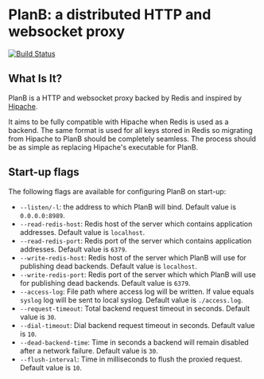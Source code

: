 # PlanB: a distributed HTTP and websocket proxy

[![Build Status](https://travis-ci.org/tsuru/planb.svg?branch=master)](https://travis-ci.org/tsuru/planb)

## What Is It?

PlanB is a HTTP and websocket proxy backed by Redis and inspired by
[Hipache](https://github.com/dotcloud/hipache).

It aims to be fully compatible with Hipache when Redis is used as a backend.
The same format is used for all keys stored in Redis so migrating from Hipache
to PlanB should be completely seamless. The process should be as simple as
replacing Hipache's executable for PlanB.

## Start-up flags

The following flags are available for configuring PlanB on start-up:

- ``--listen/-l``: the address to which PlanB will bind. Default value is
  ``0.0.0.0:8989``.
- ``--read-redis-host``: Redis host of the server which contains application
  addresses. Default value is ``localhost``.
- ``--read-redis-port``: Redis port of the server which contains application
  addresses. Default value is ``6379``.
- ``--write-redis-host``: Redis host of the server which PlanB will use for
  publishing dead backends. Default value is ``localhost``.
- ``--write-redis-port``: Redis port of the server which which PlanB will use
  for publishing dead backends. Default value is ``6379``.
- ``--access-log``: File path where access log will be written. If value equals
  ``syslog`` log will be sent to local syslog. Default value is
  ``./access.log``.
- ``--request-timeout``: Total backend request timeout in seconds. Default
  value is ``30``.
- ``--dial-timeout``: Dial backend request timeout in seconds. Default value is
  ``10``.
- ``--dead-backend-time``: Time in seconds a backend will remain disabled after
  a network failure. Default value is ``30``.
- ``--flush-interval``: Time in milliseconds to flush the proxied request.
  Default value is ``10``.

